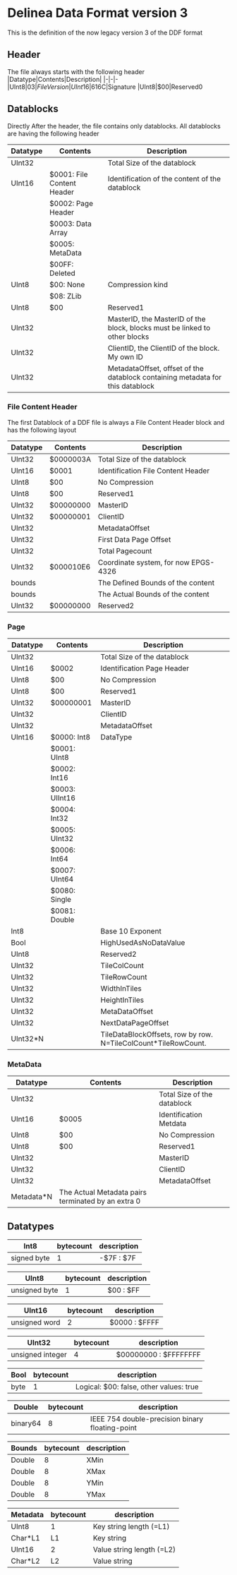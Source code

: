 # Delinea Data Format version 3
This is the definition of the now legacy version 3 of the DDF format

## Header
The file always starts with the following header
|Datatype|Contents|Description|
|-|-|-
|UInt8|$03|FileVersion
|UInt16|$616C|Signature
|UInt8|$00|Reserved0

## Datablocks
Directly After the header, the file contains only datablocks. All datablocks are having the following header

|Datatype|Contents|Description|
|-|-|-
|UInt32||Total Size  of the datablock
|UInt16|$0001: File Content Header|Identification of the content of the datablock
||$0002: Page Header
||$0003: Data Array
||$0005: MetaData
||$00FF: Deleted
|UInt8|$00: None|Compression kind
||$08: ZLib
|UInt8|$00|Reserved1
|UInt32||MasterID, the MasterID of the block, blocks must be linked to other blocks
|UInt32||ClientID, the ClientID of the block. My own ID
|UInt32||MetadataOffset, offset of the datablock containing metadata for this datablock

### File Content Header
The first Datablock of a DDF file is always a File Content Header block and has the following layout

|Datatype|Contents|Description|
|-|-|-
|UInt32|$0000003A|Total Size  of the datablock
|UInt16|$0001|Identification File Content Header
|UInt8|$00|No Compression
|UInt8|$00|Reserved1
|UInt32|$00000000|MasterID
|UInt32|$00000001|ClientID
|UInt32||MetadataOffset
|UInt32||First Data Page Offset
|UInt32||Total Pagecount
|UInt32|$000010E6|Coordinate system, for now EPGS-4326
|bounds||The Defined Bounds of the content
|bounds||The Actual Bounds of the content
|UInt32|$00000000|Reserved2

### Page
|Datatype|Contents|Description|
|-|-|-
|UInt32||Total Size  of the datablock
|UInt16|$0002|Identification Page Header
|UInt8|$00|No Compression
|UInt8|$00|Reserved1
|UInt32|$00000001|MasterID
|UInt32||ClientID
|UInt32||MetadataOffset
|UInt16|$0000: Int8|DataType
||$0001: UInt8
||$0002: Int16
||$0003: UIInt16
||$0004: Int32
||$0005: UInt32
||$0006: Int64
||$0007: UInt64
||$0080: Single
||$0081: Double
|Int8||Base 10 Exponent
|Bool||HighUsedAsNoDataValue
|UInt8||Reserved2
|UInt32||TileColCount
|UInt32||TileRowCount
|UInt32||WidthInTiles
|UInt32||HeightInTiles
|UInt32||MetaDataOffset
|UInt32||NextDataPageOffset
|UInt32*N||TileDataBlockOffsets, row by row. N=TileColCount*TileRowCount.

### MetaData
|Datatype|Contents|Description|
|-|-|-
|UInt32||Total Size  of the datablock
|UInt16|$0005|Identification Metdata
|UInt8|$00|No Compression
|UInt8|$00|Reserved1
|UInt32||MasterID
|UInt32||ClientID
|UInt32||MetadataOffset
|Metadata*N|The Actual Metadata pairs terminated by an extra 0

## Datatypes
|Int8|bytecount|description
|-|-|-
|signed byte|1|-$7F : $7F

|UInt8|bytecount|description
|-|-|-
|unsigned byte|1|$00 : $FF

|UInt16|bytecount|description
|-|-|-
|unsigned word|2|$0000 : $FFFF

|UInt32|bytecount|description
|-|-|-
|unsigned integer|4|$00000000 : $FFFFFFFF

|Bool|bytecount|description
|-|-|-
|byte|1|Logical: $00: false, other values: true

|Double|bytecount|description
|-|-|-
|binary64|8|IEEE 754 double-precision binary floating-point

|Bounds|bytecount|description|
|-|-|-
|Double|8|XMin|
|Double|8|XMax|
|Double|8|YMin|
|Double|8|YMax|

|Metadata|bytecount|description|
|-|-|-
|UInt8|1|Key string length (=L1)
|Char*L1|L1|Key string
|UInt16|2|Value string length (=L2)
|Char*L2|L2|Value string